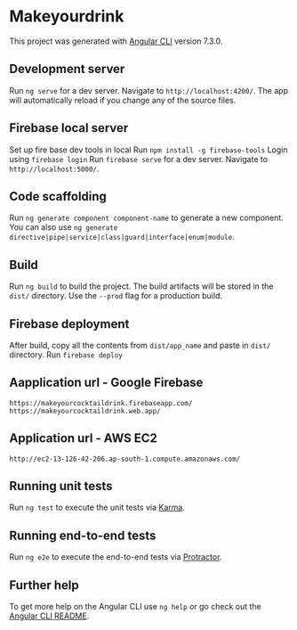 # Makeyourdrink

This project was generated with [Angular CLI](https://github.com/angular/angular-cli) version 7.3.0.

## Development server

Run `ng serve` for a dev server. Navigate to `http://localhost:4200/`. The app will automatically reload if you change any of the source files.

## Firebase local server
Set up fire base dev tools in local
Run `npm install -g firebase-tools`
Login using `firebase login`
Run `firebase serve` for a dev server. Navigate to `http://localhost:5000/`.

## Code scaffolding

Run `ng generate component component-name` to generate a new component. You can also use `ng generate directive|pipe|service|class|guard|interface|enum|module`.

## Build

Run `ng build` to build the project. The build artifacts will be stored in the `dist/` directory. Use the `--prod` flag for a production build.

## Firebase deployment
After build, copy all the contents from `dist/app_name` and paste in `dist/` directory.
Run `firebase deploy`

## Aapplication url - Google Firebase
`https://makeyourcocktaildrink.firebaseapp.com/`
`https://makeyourcocktaildrink.web.app/`

## Application url - AWS EC2
`http://ec2-13-126-42-206.ap-south-1.compute.amazonaws.com/`

## Running unit tests

Run `ng test` to execute the unit tests via [Karma](https://karma-runner.github.io).

## Running end-to-end tests

Run `ng e2e` to execute the end-to-end tests via [Protractor](http://www.protractortest.org/).

## Further help

To get more help on the Angular CLI use `ng help` or go check out the [Angular CLI README](https://github.com/angular/angular-cli/blob/master/README.md).
